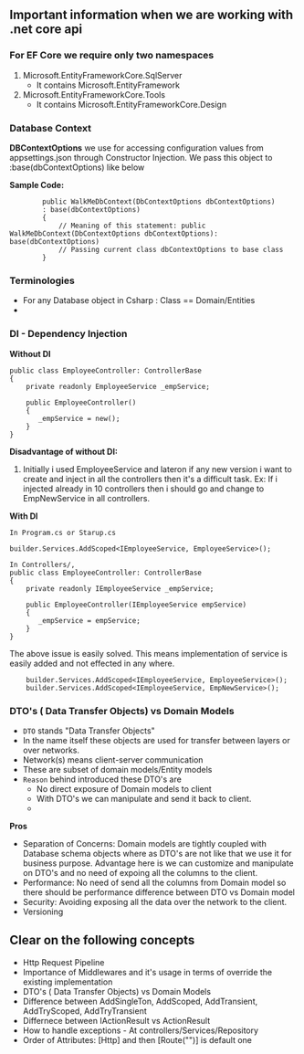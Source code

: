 ## Important information when we are working with .net core api

### For EF Core we require only two namespaces
1. Microsoft.EntityFrameworkCore.SqlServer
   - It contains Microsoft.EntityFramework
2. Microsoft.EntityFrameworkCore.Tools
   - It contains Microsoft.EntityFrameworkCore.Design

### Database Context
**DBContextOptions** we use for accessing configuration values from appsettings.json through Constructor Injection.
We pass this object to :base(dbContextOptions) like below

**Sample Code:**
```
        public WalkMeDbContext(DbContextOptions dbContextOptions) 
        : base(dbContextOptions)
        {
            // Meaning of this statement: public WalkMeDbContext(DbContextOptions dbContextOptions): base(dbContextOptions)
            // Passing current class dbContextOptions to base class
        }
```

### Terminologies
 - For any Database object in Csharp : Class == Domain/Entities
 - 


### DI - Dependency Injection

**Without DI**

```
public class EmployeeController: ControllerBase
{
    private readonly EmployeeService _empService;

    public EmployeeController()
    {
       _empService = new();
    }
}
```
**Disadvantage of without DI:**
1. Initially i used EmployeeService and lateron if any new version i want to create and inject in all the controllers
   then it's a difficult task.
   Ex: If i injected already in 10 controllers then i should go and change to EmpNewService in all controllers.

**With DI**

```
In Program.cs or Starup.cs

builder.Services.AddScoped<IEmployeeService, EmployeeService>();

In Controllers/,
public class EmployeeController: ControllerBase
{
    private readonly IEmployeeService _empService;

    public EmployeeController(IEmployeeService empService)
    {
       _empService = empService;
    }
}
```
The above issue is easily solved. This means implementation of service is easily added and not effected in any where.
```
    builder.Services.AddScoped<IEmployeeService, EmployeeService>();
    builder.Services.AddScoped<IEmployeeService, EmpNewService>();
```

### DTO's ( Data Transfer Objects) vs Domain Models
- ```DTO``` stands "Data Transfer Objects"
- In the name itself these objects are used for transfer between layers or over networks.
- Network(s) means client-server communication
- These are subset of domain models/Entity models
- ```Reason``` behind introduced these DTO's are 
  - No direct exposure of Domain models to client
  - With DTO's we can manipulate and send it back to client.
  - 
**Pros**
- Separation of Concerns: Domain models are tightly coupled with Database schema objects where as DTO's are not like that we use it for business purpose.
                           Advantage here is we can customize and manipulate on DTO's and no need of expoing all the columns to the client.
- Performance: No need of send all the columns from Domain model so there should be performance difference between DTO vs Domain model
- Security: Avoiding exposing all the data over the network to the client.
- Versioning

## Clear on the following concepts
- Http Request Pipeline
- Importance of Middlewares and it's usage in terms of override the existing implementation
- DTO's ( Data Transfer Objects) vs Domain Models
- Difference between AddSingleTon, AddScoped, AddTransient, AddTryScoped, AddTryTransient
- Differnece between IActionResult vs ActionResult
- How to handle exceptions - At controllers/Services/Repository
- Order of Attributes: [Http] and then [Route("")] is default one 